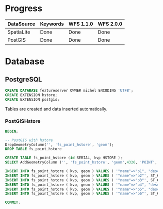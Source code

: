 <!-- https://github.com/adam-p/markdown-here/wiki/Markdown-Cheatsheet -->
# Progress #

| DataSource | Keywords | WFS 1.1.0 | WFS 2.0.0 |
| ---------- | -------- | --------- | --------- |
| SpatiaLite | Done | Done | Done |
| PostGIS | Done | Done | Done |


# Database #

## PostgreSQL

<!--
psql -h localhost -U michel -d featureserver -c ""
-->

```sql
CREATE DATABASE featureserver OWNER michel ENCODING 'UTF8';
CREATE EXTENSION hstore;
CREATE EXTENSION postgis;
```
Tables are created and data inserted automatically.


### PostGISHstore
```sql
BEGIN; 

-- PostGIS with hstore
DropGeometryColumn('', 'fs_point_hstore', 'geom');
DROP TABLE fs_point_hstore

CREATE TABLE fs_point_hstore (id SERIAL, kvp HSTORE );
SELECT AddGeometryColumn ('', 'fs_point_hstore', 'geom',4326, 'POINT', 2, false);

INSERT INTO fs_point_hstore ( kvp, geom ) VALUES ( '"name"=>"p1", "description"=>"d1"', ST_GeomFromText('POINT(8.515048 47.461261)', 4326));
INSERT INTO fs_point_hstore ( kvp, geom ) VALUES ( '"name"=>"p2"', ST_GeomFromText('POINT(7.581210 47.379493)', 4326));
INSERT INTO fs_point_hstore ( kvp, geom ) VALUES ( '"name"=>"p3"', ST_GeomFromText('POINT(7.383456 46.983736)', 4326));
INSERT INTO fs_point_hstore ( kvp, geom ) VALUES ( '"name"=>"p4", "description"=>"d4"', ST_GeomFromText('POINT(7.877841 46.384567)', 4326));
INSERT INTO fs_point_hstore ( kvp, geom ) VALUES ( '"name"=>"p5", "description"=>"d5"', ST_GeomFromText('POINT(8.811679 46.788513)', 4326));
INSERT INTO fs_point_hstore ( kvp, geom ) VALUES ( '"name"=>"p6"', ST_GeomFromText('POINT(8.157992 47.081082)', 4326));

COMMIT;
```
